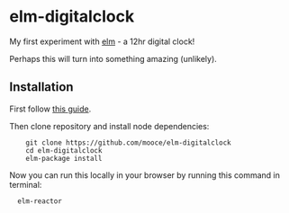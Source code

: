 # elm-digitalclock

My first experiment with [elm](http://elm-lang.org/) - a 12hr digital clock!

Perhaps this will turn into something amazing (unlikely).

## Installation

First follow [this guide](https://guide.elm-lang.org/install.html). 

Then clone repository and install node dependencies:
```
    git clone https://github.com/mooce/elm-digitalclock
    cd elm-digitalclock
    elm-package install
```

Now you can run this locally in your browser by running this command in terminal:
```
  elm-reactor
```